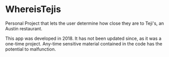 # WhereisTejis
Personal Project that lets the user determine how close they are to Teji's, an Austin restaurant.

This app was developed in 2018. It has not been updated since, as it was a one-time project. Any-time sensitive material contained in the code has the potential to malfunction. 

